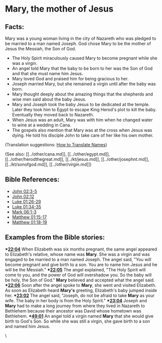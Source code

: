# Mary, the mother of Jesus #

## Facts: ##

Mary was a young woman living in the city of Nazareth who was pledged to be married to a man named Joseph. God chose Mary to be the mother of Jesus the Messiah, the Son of God.

* The Holy Spirit miraculously caused Mary to become pregnant while she was a virgin.
* An angel told Mary that the baby to be born to her was the Son of God and that she must name him Jesus.
* Mary loved God and praised him for being gracious to her.
* Joseph married Mary, but she remained a virgin until after the baby was born.
* Mary thought deeply about the amazing things that the shepherds and wise men said about the baby Jesus.
* Mary and Joseph took the baby Jesus to be dedicated at the temple. Later they took him to Egypt to escape King Herod's plot to kill the baby. Eventually they moved back to Nazareth.
* When Jesus was an adult, Mary was with him when he changed water to wine at a wedding in Cana.
* The gospels also mention that Mary was at the cross when Jesus was dying. He told his disciple John to take care of her like his own mother.

(Translation suggestions: [How to Translate Names](en/ta-vol1/translate/man/translate-names))

(See also: [[../other/cana.md]], [[../other/egypt.md]], [[../other/herodthegreat.md]], [[../kt/jesus.md]], [[../other/josephnt.md]], [[../kt/sonofgod.md]], [[../other/virgin.md]])

## Bible References: ##

* [John 02:3-5](en/tn/jhn/help/02/03)
* [John 02:12](en/tn/jhn/help/02/12)
* [Luke 01:26-29](en/tn/luk/help/01/26)
* [Luke 01:34-35](en/tn/luk/help/01/34)
* [Mark 06:1-3](en/tn/mrk/help/06/01)
* [Matthew 01:15-17](en/tn/mat/help/01/15)
* [Matthew 01:18-19](en/tn/mat/help/01/18)

## Examples from the Bible stories: ##

  __*[22:04](en/tn/obs/help/22/04)__ When Elizabeth was six months pregnant, the same angel appeared to Elizabeth's relative, whose name was __Mary__. She was a virgin and was engaged to be married to a man named Joseph. The angel said, "You will become pregnant and give birth to a son. You are to name him Jesus and he will be the Messiah."
  __*[22:05](en/tn/obs/help/22/05)__ The angel explained, "The Holy Spirit will come to you, and the power of God will overshadow you. So the baby will be holy, the Son of God." __Mary__ believed and accepted what the angel said.
  __*[22:06](en/tn/obs/help/22/06)__ Soon after the angel spoke to __Mary__, she went and visited Elizabeth. As soon as Elizabeth heard __Mary's__ greeting, Elizabeth's baby jumped inside her.
  __*[23:02](en/tn/obs/help/23/02)__ The angel said, "Joseph, do not be afraid to take __Mary__ as your wife. The baby in her body is from the Holy Spirit."
  __*[23:04](en/tn/obs/help/23/04)__ Joseph and __Mary__ had to make a long journey from where they lived in Nazareth to Bethlehem because their ancestor was David whose hometown was Bethlehem.
  __*[49:01](en/tn/obs/help/49/01)__ An angel told a virgin named __Mary__ that she would give birth to God's Son. So while she was still a virgin, she gave birth to a son and named him Jesus. 



\\
